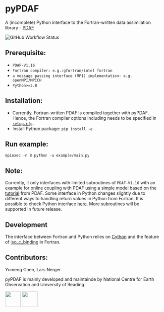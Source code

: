 # pyPDAF
A (incomplete) Python interface to the Fortran-written data assimilation library - [PDAF](http://pdaf.awi.de/trac/wiki)

![GitHub Workflow Status](https://img.shields.io/github/workflow/status/yumengch/pyPDAF/test_build)


## Prerequisite:
- `PDAF-V1.16`
- `Fortran compiler: e.g.:gfortran/intel fortran`
- `a message passing interface (MPI) implementation: e.g. openMPI/MPICH`
- `Python>=3.8`


## Installation:
- Currently, Fortran-written PDAF is compiled together with pyPDAF. Hence, the Fortran compiler options including needs to be specified in [`setup.cfg`](setup.cfg).
- Install Python package: ```pip install -e .```

## Run example:
```mpiexec -n 8 python -u example/main.py```

## Note:
Currently, it only interfaces with limited subroutines of ```PDAF-V1.16``` with an example for online coupling with PDAF using a simple model based on the [tutorial](http://pdaf.awi.de/trac/wiki/FirstSteps) from PDAF. Some interface in Python changes slightly due to different ways to handling return values in Python from Fortran. It is possible to check Python interface [here](https://yumengch.github.io/pyPDAF/index.html). More subroutines will be supported in future release. 

## Development
The interface between Fortran and Python relies on [Cython](https://cython.readthedocs.io/en/stable/index.html) and the feature of [iso_c_binding](https://gcc.gnu.org/onlinedocs/gfortran/ISO_005fC_005fBINDING.html) in Fortran. 


## Contributors:
Yumeng Chen, Lars Nerger

pyPDAF is mainly developed and maintainde by National Centre for Earth Observation and University of Reading.

<img src="https://github.com/nansencenter/DAPPER/blob/master/docs/imgs/UoR-logo.png?raw=true" height="50" /> <img src="https://github.com/nansencenter/DAPPER/blob/master/docs/imgs/nceologo1000.png?raw=true" height="50">
